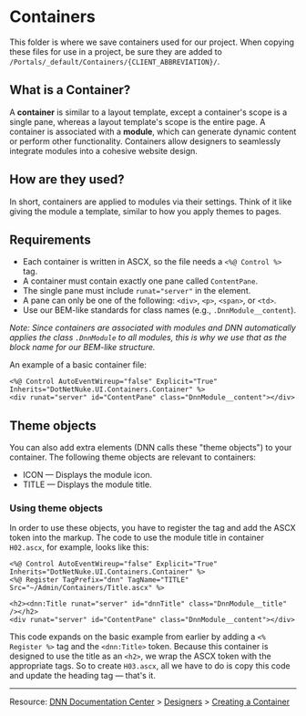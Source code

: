 # Containers

This folder is where we save containers used for our project. When copying these files for use in a project, be sure they are added to `/Portals/_default/Containers/{CLIENT_ABBREVIATION}/`.

## What is a Container?

A **container** is similar to a layout template, except a container's scope is a single pane, whereas a layout template's scope is the entire page. A container is associated with a **module**, which can generate dynamic content or perform other functionality. Containers allow designers to seamlessly integrate modules into a cohesive website design.

## How are they used?

In short, containers are applied to modules via their settings. Think of it like giving the module a template, similar to how you apply themes to pages.

## Requirements

* Each container is written in ASCX, so the file needs a `<%@ Control %>` tag.
* A container must contain exactly one pane called `ContentPane`.
* The single pane must include `runat="server"` in the element.
* A pane can only be one of the following: `<div>`, `<p>`, `<span>`, or `<td>`.
* Use our BEM-like standards for class names (e.g., `.DnnModule__content`).

*Note: Since containers are associated with modules and DNN automatically applies the class `.DnnModule` to all modules, this is why we use that as the block name for our BEM-like structure.*

An example of a basic container file:

```
<%@ Control AutoEventWireup="false" Explicit="True" Inherits="DotNetNuke.UI.Containers.Container" %>
<div runat="server" id="ContentPane" class="DnnModule__content"></div>
```

## Theme objects

You can also add extra elements (DNN calls these "theme objects") to your container. The following theme objects are relevant to containers:

* ICON — Displays the module icon.
* TITLE  — Displays the module title.

### Using theme objects

In order to use these objects, you have to register the tag and add the ASCX token into the markup. The code to use the module title in container `H02.ascx`, for example, looks like this:

```
<%@ Control AutoEventWireup="false" Explicit="True" Inherits="DotNetNuke.UI.Containers.Container" %>
<%@ Register TagPrefix="dnn" TagName="TITLE" Src="~/Admin/Containers/Title.ascx" %>

<h2><dnn:Title runat="server" id="dnnTitle" class="DnnModule__title" /></h2>
<div runat="server" id="ContentPane" class="DnnModule__content"></div>
```

This code expands on the basic example from earlier by adding a `<% Register %>` tag and the `<dnn:Title>` token. Because this container is designed to use the title as an `<h2>`, we wrap the ASCX token with the appropriate tags. So to create `H03.ascx`, all we have to do is copy this code and update the heading tag — that's it.

---

Resource: [DNN Documentation Center](http://www.dnnsoftware.com/docs/) > [Designers](http://www.dnnsoftware.com/docs/designers/index.html) > [Creating a Container](http://www.dnnsoftware.com/docs/designers/creating-themes/create-container.html)
